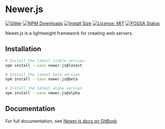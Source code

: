 # Newer.js

[![Gitter](https://badges.gitter.im/reve-node/newer.js.svg)](https://gitter.im/reve-node/newer.js?utm_source=badge&utm_medium=badge&utm_campaign=pr-badge)
[![NPM Downloads](https://img.shields.io/npm/dm/newer.js.svg?style=flat)](https://npmcharts.com/compare/newer.js?minimal=true)
[![Install Size](https://packagephobia.now.sh/badge?p=newer.js)](https://packagephobia.now.sh/result?p=newer.js)
[![License: MIT](https://img.shields.io/badge/License-MIT-yellow.svg)](https://github.com/node-framework/newer.js/blob/main/LICENSE)
[![FOSSA Status](https://app.fossa.com/api/projects/git%2Bgithub.com%2Fnode-framework%2Fnewer.js.svg?type=shield)](https://app.fossa.com/projects/git%2Bgithub.com%2Fnode-framework%2Fnewer.js?ref=badge_shield)

Newer.js is a lightweight framework for creating web servers.

## Installation

```sh
# Install the latest stable version
npm install --save newer.js@latest

# Install the latest beta version
npm install --save newer.js@beta

# Install the latest alpha version
npm install --save newer.js@alpha
```


## Documentation
For full documentation, see [Newer.js docs on GitBook](https://aquaplmc.gitbook.io/newer.js)